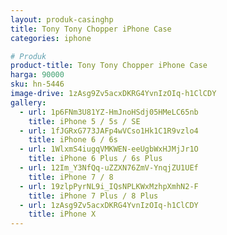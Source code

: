 ```yaml
---
layout: produk-casinghp
title: Tony Tony Chopper iPhone Case
categories: iphone

# Produk
product-title: Tony Tony Chopper iPhone Case
harga: 90000
sku: hn-5446
image-drive: 1zAsg9Zv5acxDKRG4YvnIzOIq-h1ClCDY
gallery:
  - url: 1p6FNm3U81YZ-HmJnoHSdj05HMeLC65nb
    title: iPhone 5 / 5s / SE
  - url: 1fJGRxG773JAFp4wVCso1Hk1C1R9vzlo4
    title: iPhone 6 / 6s
  - url: 1WlxmS4iugqVMKWEN-eeUgbWxHJMjJr1O
    title: iPhone 6 Plus / 6s Plus
  - url: 12Im_Y3NfQq-uZZXN76ZmV-YnqjZU1UEf
    title: iPhone 7 / 8
  - url: 19zlpPyrNL9i_IQsNPLKWxMzhpXmhN2-F
    title: iPhone 7 Plus / 8 Plus
  - url: 1zAsg9Zv5acxDKRG4YvnIzOIq-h1ClCDY
    title: iPhone X
---
```

